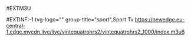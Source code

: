 #EXTM3U

#EXTINF:-1 tvg-logo="" group-title="sport",Sport Tv
https://newedge.eu-central-1.edge.mycdn.live/live/vintequatrohrs2/vintequatrohrs2_1000/index.m3u8

